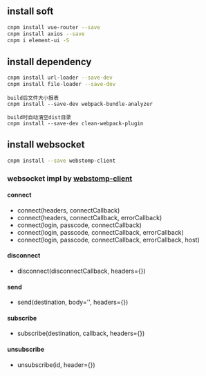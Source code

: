 ## install soft

```sh
cnpm install vue-router --save
cnpm install axios --save
cnpm i element-ui -S
```

## install dependency

```sh
cnpm install url-loader --save-dev
cnpm install file-loader --save-dev
```

```text
build后文件大小报表
cnpm install --save-dev webpack-bundle-analyzer
```

```text
build时自动清空dist目录
cnpm install --save-dev clean-webpack-plugin
```
## install websocket

```sh
cnpm install --save webstomp-client
```

### websocket impl by [webstomp-client](https://github.com/JSteunou/webstomp-client)

#### connect

- connect(headers, connectCallback)
- connect(headers, connectCallback, errorCallback)
- connect(login, passcode, connectCallback)
- connect(login, passcode, connectCallback, errorCallback)
- connect(login, passcode, connectCallback, errorCallback, host)

#### disconnect

- disconnect(disconnectCallback, headers={})

#### send

- send(destination, body='', headers={})

#### subscribe

- subscribe(destination, callback, headers={})

#### unsubscribe

- unsubscribe(id, header={})
